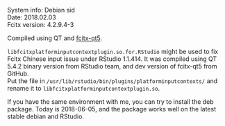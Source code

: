 System info:	Debian sid  
Date:		2018.02.03  
Fcitx version:	4.2.9.4-3   

Compiled using QT and [fcitx-qt5](https://github.com/fcitx/fcitx-qt5.git).

`libfcitxplatforminputcontextplugin.so.for.RStudio` might be used to fix Fcitx Chinese input issue under RStudio 1.1.414. It was compiled using QT 5.4.2 binary version from RStudio team, and dev version of fcitx-qt5 from GitHub.  
Put the file in `/usr/lib/rstudio/bin/plugins/platforminputcontexts/` and 
rename it to `libfcitxplatforminputcontextplugin.so`.

If you have the same environment with me, you can try to install the deb package. Today is 2018-06-05, and the package works well on the latest stable debian and RStudio.
